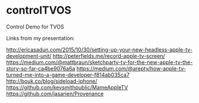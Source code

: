 # controlTVOS
Control Demo for TVOS

Links from my presentation: 

http://ericasadun.com/2015/10/30/setting-up-your-new-headless-apple-tv-development-unit/
http://peterfields.me/record-apple-tv-screen/
https://medium.com/@mattbraun/sketchparty-tv-for-the-new-apple-tv-the-story-so-far-ca4be9076a6a
https://medium.com/@arepty/how-apple-tv-turned-me-into-a-game-developer-f814ab035ca7
http://bouk.co/blog/sideload-iphone/
https://github.com/kevsmithpublic/MameAppleTV
https://github.com/jasarien/Provenance

